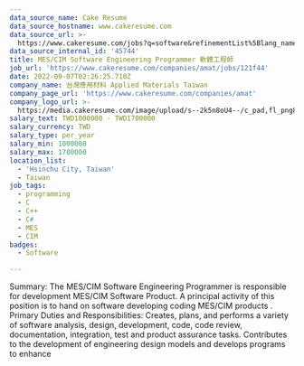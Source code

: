 ```yaml
---
data_source_name: Cake Resume
data_source_hostname: www.cakeresume.com
data_source_url: >-
  https://www.cakeresume.com/jobs?q=software&refinementList%5Blang_name%5D%5B0%5D=English&refinementList%5Bsalary_type%5D=per_year&range%5Bsalary_range%5D%5Bmin%5D=1000000&page=2
data_source_internal_id: '45744'
title: MES/CIM Software Engineering Programmer 軟體工程師
job_url: 'https://www.cakeresume.com/companies/amat/jobs/121f44'
date: 2022-09-07T02:26:25.710Z
company_name: 台灣應用材料 Applied Materials Taiwan
company_page_url: 'https://www.cakeresume.com/companies/amat'
company_logo_url: >-
  https://media.cakeresume.com/image/upload/s--2k5n8oU4--/c_pad,fl_png8,h_200,w_200/v1660726541/smmejxun3qvfz9mozepa.png
salary_text: TWD1000000 - TWD1700000
salary_currency: TWD
salary_type: per_year
salary_min: 1000000
salary_max: 1700000
location_list:
  - 'Hsinchu City, Taiwan'
  - Taiwan
job_tags:
  - programming
  - C
  - C++
  - C#
  - MES
  - CIM
badges:
  - Software

---
```


Summary: The MES/CIM Software Engineering Programmer is responsible for development MES/CIM Software Product. A principal activity of this position is to hand on software developing coding MES/CIM products . Primary Duties and Responsibilities: Creates, plans, and performs a variety of software analysis, design, development, code, code review, documentation, integration, test and product assurance tasks. Contributes to the development of engineering design models and develops programs to enhance